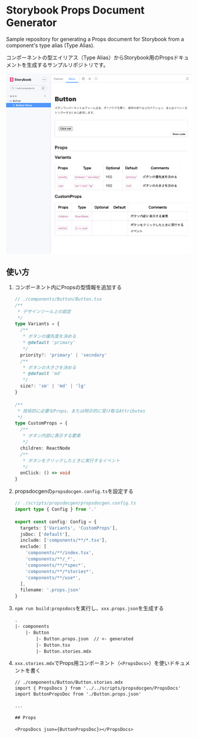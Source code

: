 # Storybook Props Document Generator

Sample repository for generating a Props document for Storybook from a component's type alias (Type Alias).

コンポーネントの型エイリアス（Type Alias）からStorybook用のPropsドキュメントを生成するサンプルリポジトリです。


![生成したProps.jsonからStorybookのドキュメントを生成している](./assets/storybook.png)

## 使い方

1. コンポーネント内にPropsの型情報を追加する
    ```typescript
    // ./components/Button/Button.tsx
    /**
     * デザインツール上の設定
     */
    type Variants = {
      /**
       * ボタンの優先度を決める
       * @default 'primary'
       */
      priority?: 'primary' | 'secndary'
      /**
       * ボタンの大きさを決める
       * @default 'md'
       */
      size?: 'sm' | 'md' | 'lg'
    }
 
    /**
     * 技術的に必要なProps、または明示的に受け取るAttributes
     */
    type CustomProps = {
      /**
       * ボタン内部に表示する要素
       */
      children: ReactNode
      /**
       * ボタンをクリックしたときに実行するイベント
       */
      onClick: () => void
    }
    ```
2. propsdocgenの`propsdocgen.config.ts`を設定する
    ```typescript
    // ./scripts/propsdocgen/propsdocgen.config.ts
    import type { Config } from '.'

    export const config: Config = {
      targets: ['Variants', 'CustomProps'],
      jsDoc: ['default'],
      include: ['components/**/*.tsx'],
      exclude: [
        'components/**/index.tsx',
        'components/**/_*',
        'components/**/*spec*',
        'components/**/*stories*',
        'components/**/use*',
      ],
      filename: '.props.json'
    }
    ```
3. `npm run build:propsdocs`を実行し、`xxx.props.json`を生成する
    ```txt
    .
    |- components
        |- Button
            |- Button.props.json  // <- generated
            |- Button.tsx
            |- Button.stories.mdx
    ```
4. `xxx.stories.mdx`でProps用コンポーネント（`<PropsDocs>`）を使いドキュメントを書く
    ```mdx
    // ./components/Button/Button.stories.mdx
    import { PropsDocs } from '../../scripts/propsdocgen/PropsDocs'
    import ButtonPropsDoc from './Button.props.json'

    ...

    ## Props

    <PropsDocs json={ButtonPropsDoc}></PropsDocs>
    ```
 